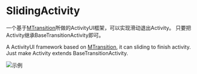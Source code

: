 # SlidingActivity
一个基于[MTransition](https://github.com/HJ-Money/MTransition)所做的ActivityUI框架，可以实现滑动退出Activity。
只要把Activity继承BaseTransitionActivity即可。

A ActivityUI framework based on [MTransition](https://github.com/HJ-Money/MTransition), it can sliding to finish activity.
Just make Activity extends BaseTransitionActivity.

![][sample]



[sample]:/Introduction/sample.gif "示例"
